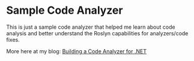 # Sample Code Analyzer
This is just a sample code analyzer that helped me learn about code analysis and better understand the Roslyn capabilities for analyzers/code fixes.

More here at my blog: [Building a Code Analyzer for .NET](https://timheuer.com/blog/building-a-code-analyzer-for-net)